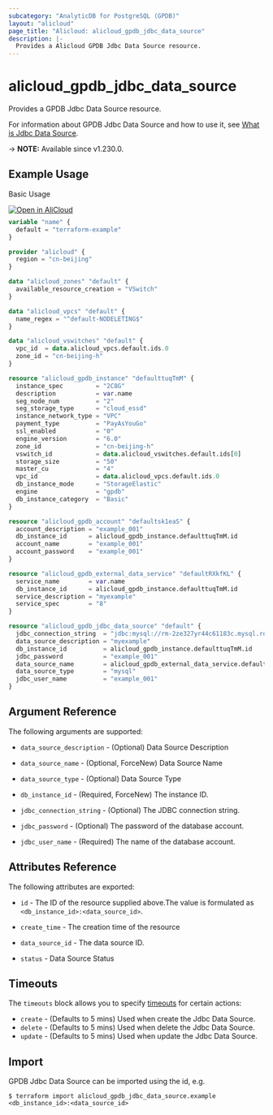 ```yaml
---
subcategory: "AnalyticDB for PostgreSQL (GPDB)"
layout: "alicloud"
page_title: "Alicloud: alicloud_gpdb_jdbc_data_source"
description: |-
  Provides a Alicloud GPDB Jdbc Data Source resource.
---
```


# alicloud_gpdb_jdbc_data_source

Provides a GPDB Jdbc Data Source resource.



For information about GPDB Jdbc Data Source and how to use it, see [What is Jdbc Data Source](https://www.alibabacloud.com/help/en/analyticdb/analyticdb-for-postgresql/developer-reference/api-gpdb-2016-05-03-createjdbcdatasource).

-> **NOTE:** Available since v1.230.0.

## Example Usage

Basic Usage

<div style="display: block;margin-bottom: 40px;"><div class="oics-button" style="float: right;position: absolute;margin-bottom: 10px;">
  <a href="https://api.aliyun.com/terraform?resource=alicloud_gpdb_jdbc_data_source&exampleId=f4d9cc1e-340b-3446-56c0-b2db388ef2e68dd75211&activeTab=example&spm=docs.r.gpdb_jdbc_data_source.0.f4d9cc1e34&intl_lang=EN_US" target="_blank">
    <img alt="Open in AliCloud" src="https://img.alicdn.com/imgextra/i1/O1CN01hjjqXv1uYUlY56FyX_!!6000000006049-55-tps-254-36.svg" style="max-height: 44px; max-width: 100%;">
  </a>
</div></div>

```terraform
variable "name" {
  default = "terraform-example"
}

provider "alicloud" {
  region = "cn-beijing"
}

data "alicloud_zones" "default" {
  available_resource_creation = "VSwitch"
}

data "alicloud_vpcs" "default" {
  name_regex = "^default-NODELETING$"
}

data "alicloud_vswitches" "default" {
  vpc_id  = data.alicloud_vpcs.default.ids.0
  zone_id = "cn-beijing-h"
}

resource "alicloud_gpdb_instance" "defaulttuqTmM" {
  instance_spec         = "2C8G"
  description           = var.name
  seg_node_num          = "2"
  seg_storage_type      = "cloud_essd"
  instance_network_type = "VPC"
  payment_type          = "PayAsYouGo"
  ssl_enabled           = "0"
  engine_version        = "6.0"
  zone_id               = "cn-beijing-h"
  vswitch_id            = data.alicloud_vswitches.default.ids[0]
  storage_size          = "50"
  master_cu             = "4"
  vpc_id                = data.alicloud_vpcs.default.ids.0
  db_instance_mode      = "StorageElastic"
  engine                = "gpdb"
  db_instance_category  = "Basic"
}

resource "alicloud_gpdb_account" "defaultsk1eaS" {
  account_description = "example_001"
  db_instance_id      = alicloud_gpdb_instance.defaulttuqTmM.id
  account_name        = "example_001"
  account_password    = "example_001"
}

resource "alicloud_gpdb_external_data_service" "defaultRXkfKL" {
  service_name        = var.name
  db_instance_id      = alicloud_gpdb_instance.defaulttuqTmM.id
  service_description = "myexample"
  service_spec        = "8"
}

resource "alicloud_gpdb_jdbc_data_source" "default" {
  jdbc_connection_string  = "jdbc:mysql://rm-2ze327yr44c61183c.mysql.rds.aliyuncs.com:3306/example_001"
  data_source_description = "myexample"
  db_instance_id          = alicloud_gpdb_instance.defaulttuqTmM.id
  jdbc_password           = "example_001"
  data_source_name        = alicloud_gpdb_external_data_service.defaultRXkfKL.service_name
  data_source_type        = "mysql"
  jdbc_user_name          = "example_001"
}
```

## Argument Reference

The following arguments are supported:
* `data_source_description` - (Optional) Data Source Description
* `data_source_name` - (Optional, ForceNew) Data Source Name
* `data_source_type` - (Optional) Data Source Type
* `db_instance_id` - (Required, ForceNew) The instance ID.

* `jdbc_connection_string` - (Optional) The JDBC connection string.

* `jdbc_password` - (Optional) The password of the database account.

* `jdbc_user_name` - (Required) The name of the database account.


## Attributes Reference

The following attributes are exported:
* `id` - The ID of the resource supplied above.The value is formulated as `<db_instance_id>:<data_source_id>`.
* `create_time` - The creation time of the resource
* `data_source_id` - The data source ID.

* `status` - Data Source Status

## Timeouts

The `timeouts` block allows you to specify [timeouts](https://developer.hashicorp.com/terraform/language/resources/syntax#operation-timeouts) for certain actions:
* `create` - (Defaults to 5 mins) Used when create the Jdbc Data Source.
* `delete` - (Defaults to 5 mins) Used when delete the Jdbc Data Source.
* `update` - (Defaults to 5 mins) Used when update the Jdbc Data Source.

## Import

GPDB Jdbc Data Source can be imported using the id, e.g.

```shell
$ terraform import alicloud_gpdb_jdbc_data_source.example <db_instance_id>:<data_source_id>
```